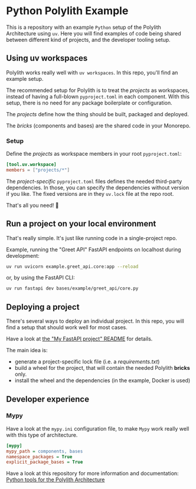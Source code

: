 # Python Polylith Example

This is a repository with an example `Python` setup of the Polylith Architecture using `uv`.
Here you will find examples of code being shared between different kind of projects, and the developer tooling setup.


## Using uv workspaces
Polylith works really well with `uv workspaces`. In this repo, you'll find an example setup.

The recommended setup for Polylith is to treat the _projects_ as workspaces,
instead of having a full-blown `pyproject.toml` in each component.
With this setup, there is no need for any package boilerplate or configuration.

The _projects_ define how the thing should be built, packaged and deployed.

The _bricks_ (components and bases) are the shared code in your Monorepo.

### Setup
Define the _projects_ as workspace members in your root `pyproject.toml`:

``` toml
[tool.uv.workspace]
members = ["projects/*"]
```

The _project-specific_ `pyproject.toml` files defines the needed third-party dependencies.
In those, you can specify the dependencies without version if you like. The fixed versions are in they
`uv.lock` file at the repo root.

That's all you need! :tada:

## Run a project on your local environment

That's really simple. It's just like running code in a single-project repo.

Example, running the "Greet API" FastAPI endpoints on localhost during development:
``` bash
uv run uvicorn example.greet_api.core:app --reload
```

or, by using the FastAPI CLI:

``` bash
uv run fastapi dev bases/example/greet_api/core.py
```

## Deploying a project
There's several ways to deploy an individual project. In this repo, you will find a setup that should work
well for most cases.

Have a look at [the "My FastAPI project" README](./projects/my_fastapi_project/README.md) for details.

The main idea is:
- generate a project-specific lock file (i.e. a _requirements.txt_)
- build a wheel for the project, that will contain the needed Polylith __bricks__ only.
- install the wheel and the dependencies (in the example, Docker is used)


## Developer experience

### Mypy
Have a look at the `mypy.ini` configuration file, to make `Mypy` work really well with this type of architecture.

``` ini
[mypy]
mypy_path = components, bases
namespace_packages = True
explicit_package_bases = True
```

Have a look at this repository for more information and documentation:
[Python tools for the Polylith Architecture](https://github.com/DavidVujic/python-polylith)
